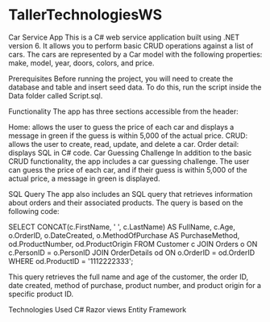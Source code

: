 # TallerTechnologiesWS

Car Service App
This is a C# web service application built using .NET version 6. It allows you to perform basic CRUD operations against a list of cars. The cars are represented by a Car model with the following properties: make, model, year, doors, colors, and price.

Prerequisites
Before running the project, you will need to create the database and table and insert seed data. To do this, run the script inside the Data folder called Script.sql.

Functionality
The app has three sections accessible from the header:

Home: allows the user to guess the price of each car and displays a message in green if the guess is within 5,000 of the actual price.
CRUD: allows the user to create, read, update, and delete a car.
Order detail: displays SQL in C# code.
Car Guessing Challenge
In addition to the basic CRUD functionality, the app includes a car guessing challenge. The user can guess the price of each car, and if their guess is within 5,000 of the actual price, a message in green is displayed.

SQL Query
The app also includes an SQL query that retrieves information about orders and their associated products. The query is based on the following code:

SELECT CONCAT(c.FirstName, ' ', c.LastName) AS FullName, c.Age, o.OrderID, o.DateCreated, o.MethodOfPurchase AS PurchaseMethod, od.ProductNumber, od.ProductOrigin
FROM Customer c
JOIN Orders o ON c.PersonID = o.PersonID
JOIN OrderDetails od ON o.OrderID = od.OrderID
WHERE od.ProductID = '1112222333';

This query retrieves the full name and age of the customer, the order ID, date created, method of purchase, product number, and product origin for a specific product ID.

Technologies Used
C#
Razor views
Entity Framework
